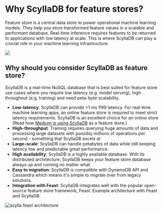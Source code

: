 # Why ScyllaDB for feature stores?
Feature store is a central data store to power operational machine learning models. They help you store transformed feature values in a scalable and performant database. Real-time inference requires features to be returned to applications with low latency at scale. This is where ScyllaDB can play a crucial role in your machine learning infrastructure.

[![](https://mermaid.ink/img/pako:eNptkLtuwzAMRX-F4NDJ_gEPBdq62bI0mWp7ICRaFqqHQckpgjj_XtVJOxTlxMe5xCUvqKJmbHB08VNNJBmObR-gxFN3FAppjOJZwwOQMcKGcik0ZRqgrh_hhr50B3V2jtpnqCEGZwNDylHIMAx3ZMPXHWc1QRaywQazLUqcV2i7ffHhfif_qUamvAjDiVXZnVZ4vYsSy-mvZte9Mbk6W89A85wGrNCzeLK6XHv5RnvME3vusSmpJvnosQ_XwtGS4-EcFDZZFq5wmYtPbi0ZIY_NSC6VLmtbbOxv79u-WOFM4T3GH-b6BaPtdAY?type=png)](https://mermaid.live/edit#pako:eNptkLtuwzAMRX-F4NDJ_gEPBdq62bI0mWp7ICRaFqqHQckpgjj_XtVJOxTlxMe5xCUvqKJmbHB08VNNJBmObR-gxFN3FAppjOJZwwOQMcKGcik0ZRqgrh_hhr50B3V2jtpnqCEGZwNDylHIMAx3ZMPXHWc1QRaywQazLUqcV2i7ffHhfif_qUamvAjDiVXZnVZ4vYsSy-mvZte9Mbk6W89A85wGrNCzeLK6XHv5RnvME3vusSmpJvnosQ_XwtGS4-EcFDZZFq5wmYtPbi0ZIY_NSC6VLmtbbOxv79u-WOFM4T3GH-b6BaPtdAY)


## Why should you consider ScyllaDB as feature store?
ScyllaDB is a real-time NoSQL database that is best suited for feature store use cases where you require low latency (e.g. model serving), high throughout (e.g. training) and need peta-byte scalability.

* **Low-latency**: ScyllaDB can provide <1 ms P99 latency. For real-time machine learning apps, an online feature store is required to meet strict latency requirements. ScyllaDB is an excellent choice for an online store (Read how [Medium is using ScyllaDB](https://medium.engineering/scylladb-implementation-lists-in-mediums-feature-store-part-2-905299c89392) as a feature store.)
* **High-throughput**: Training requires querying huge amounts of data and processing large datasets with possibly millions of operations per second - something that ScyllaDB excels at
* **Large-scale**: ScyllaDB can handle petabytes of data while still keeping latency low and predictable great performance.
* **High availability**: ScyllaDB is a highly available database. With its distributed architecture, ScyllaDB keeps your feature store database always up and running no matter what
* **Easy to migration**: ScyllaDB is compatible with DynamoDB API and Cassandra which means it's simple to migrate over from legacy solutions.
* **Integration with Feast**: ScyllaDB integrates well with the popular open-source feature store framework, Feast. Example architecture with Feast and ScyllaDB:

![scylla feast architecture](/_static/img/scylla-feast.jpg)
